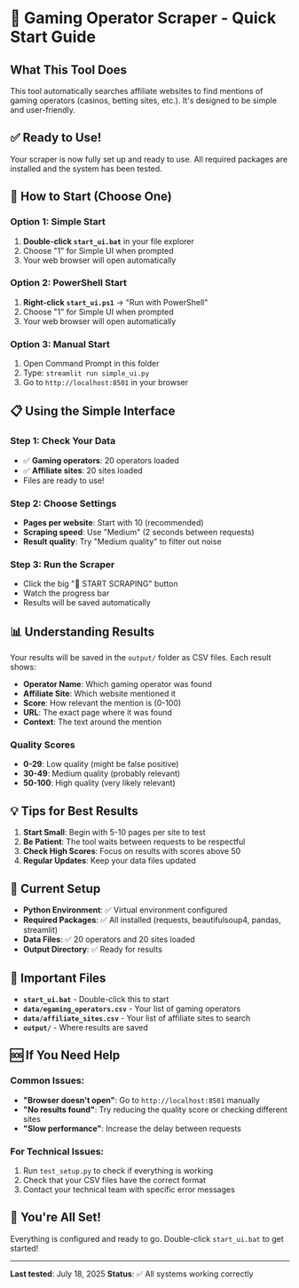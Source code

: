 # 🎰 Gaming Operator Scraper - Quick Start Guide

## What This Tool Does
This tool automatically searches affiliate websites to find mentions of gaming operators (casinos, betting sites, etc.). It's designed to be simple and user-friendly.

## ✅ Ready to Use!
Your scraper is now fully set up and ready to use. All required packages are installed and the system has been tested.

## 🚀 How to Start (Choose One)

### Option 1: Simple Start
1. **Double-click `start_ui.bat`** in your file explorer
2. Choose "1" for Simple UI when prompted
3. Your web browser will open automatically

### Option 2: PowerShell Start
1. **Right-click `start_ui.ps1`** → "Run with PowerShell"
2. Choose "1" for Simple UI when prompted
3. Your web browser will open automatically

### Option 3: Manual Start
1. Open Command Prompt in this folder
2. Type: `streamlit run simple_ui.py`
3. Go to `http://localhost:8501` in your browser

## 📋 Using the Simple Interface

### Step 1: Check Your Data
- ✅ **Gaming operators**: 20 operators loaded
- ✅ **Affiliate sites**: 20 sites loaded
- Files are ready to use!

### Step 2: Choose Settings
- **Pages per website**: Start with 10 (recommended)
- **Scraping speed**: Use "Medium" (2 seconds between requests)
- **Result quality**: Try "Medium quality" to filter out noise

### Step 3: Run the Scraper
- Click the big "🚀 START SCRAPING" button
- Watch the progress bar
- Results will be saved automatically

## 📊 Understanding Results

Your results will be saved in the `output/` folder as CSV files. Each result shows:

- **Operator Name**: Which gaming operator was found
- **Affiliate Site**: Which website mentioned it
- **Score**: How relevant the mention is (0-100)
- **URL**: The exact page where it was found
- **Context**: The text around the mention

### Quality Scores
- **0-29**: Low quality (might be false positive)
- **30-49**: Medium quality (probably relevant)
- **50-100**: High quality (very likely relevant)

## 💡 Tips for Best Results

1. **Start Small**: Begin with 5-10 pages per site to test
2. **Be Patient**: The tool waits between requests to be respectful
3. **Check High Scores**: Focus on results with scores above 50
4. **Regular Updates**: Keep your data files updated

## 🔧 Current Setup

- **Python Environment**: ✅ Virtual environment configured
- **Required Packages**: ✅ All installed (requests, beautifulsoup4, pandas, streamlit)
- **Data Files**: ✅ 20 operators and 20 sites loaded
- **Output Directory**: ✅ Ready for results

## 📁 Important Files

- **`start_ui.bat`** - Double-click this to start
- **`data/egaming_operators.csv`** - Your list of gaming operators
- **`data/affiliate_sites.csv`** - Your list of affiliate sites to search
- **`output/`** - Where results are saved

## 🆘 If You Need Help

### Common Issues:
- **"Browser doesn't open"**: Go to `http://localhost:8501` manually
- **"No results found"**: Try reducing the quality score or checking different sites
- **"Slow performance"**: Increase the delay between requests

### For Technical Issues:
1. Run `test_setup.py` to check if everything is working
2. Check that your CSV files have the correct format
3. Contact your technical team with specific error messages

## 🎯 You're All Set!

Everything is configured and ready to go. Double-click `start_ui.bat` to get started!

---

**Last tested**: July 18, 2025
**Status**: ✅ All systems working correctly
